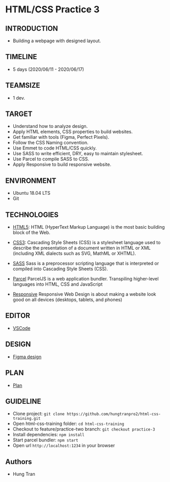 # HTML/CSS Practice 3
## INTRODUCTION
- Building a webpage with designed layout.
## TIMELINE
- 5 days (2020/06/11 - 2020/06/17)
## TEAMSIZE
- 1 dev.
## TARGET
- Understand how to analyze design.
- Apply HTML elements, CSS properties to build websites.
- Get familiar with tools (Figma, Perfect Pixels).
- Follow the CSS Naming convention.
- Use Emmet to code HTML/CSS quickly.
- Use SASS to write efficient, DRY, easy to maintain stylesheet.
- Use Parcel to compile SASS to CSS.
- Apply Responsive to build responsive website.
## ENVIRONMENT
- Ubuntu 18.04 LTS
- Git
## TECHNOLOGIES
- [HTML5](https://developer.mozilla.org/en-US/docs/Web/HTML): HTML (HyperText Markup Language) is the most basic building block of the Web.
- [CSS3](https://developer.mozilla.org/en-US/docs/Web/CSS): Cascading Style Sheets (CSS) is a stylesheet language used to describe the presentation of a document written in HTML or XML (including XML dialects such as SVG, MathML or XHTML).
- [SASS](https://sass-lang.com/) Sass is a preprocessor scripting language that is interpreted or compiled into Cascading Style Sheets (CSS).
- [Parcel](https://parceljs.org/) ParcelJS is a web application bundler. Transpiling higher-level languages into HTML, CSS and JavaScript

- [Responsive](https://developer.mozilla.org/en-US/docs/Web/CSS/Media_Queries) Responsive Web Design is about making a website look good on all devices (desktops, tablets, and phones)
## EDITOR
- [VSCode](https://code.visualstudio.com/)
## DESIGN
- [Figma design](https://www.figma.com/file/3NPM1Zv0H1Vw16rEmYdoJS/Hofmann-UI-Kit-Page-Templates-Copy?node-id=0%3A368)
## PLAN
- [Plan](https://docs.google.com/document/d/1R2GO6s5adDUUCoAZSMiByGpThfaBO0BONCTi8jm6M6c/edit?usp=sharing)
## GUIDELINE
- Clone project: `git clone https://github.com/hungtranpro2/html-css-training.git`
- Open html-css-training folder: `cd html-css-training`
- Checkout to feature/practice-two branch: `git checkout practice-3`
- Install dependencies: `npm install`
- Start parcel bundler: `npm start`
- Open url `http://localhost:1234` in your browser
## Authors
- Hung Tran